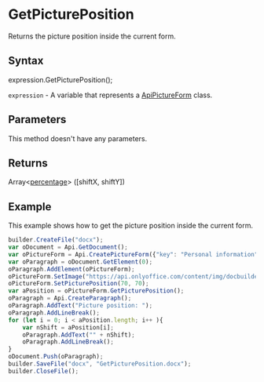 # GetPicturePosition

Returns the picture position inside the current form.

## Syntax

expression.GetPicturePosition();

`expression` - A variable that represents a [ApiPictureForm](../ApiPictureForm.md) class.

## Parameters

This method doesn't have any parameters.

## Returns

Array<[percentage](../../../Enumerations/percentage.md)> ([shiftX, shiftY])

## Example

This example shows how to get the picture position inside the current form.

```javascript
builder.CreateFile("docx");
var oDocument = Api.GetDocument();
var oPictureForm = Api.CreatePictureForm({"key": "Personal information", "tip": "Upload your photo", "required": true, "placeholder": "Photo", "scaleFlag": "tooBig", "lockAspectRatio": true, "respectBorders": false});
var oParagraph = oDocument.GetElement(0);
oParagraph.AddElement(oPictureForm);
oPictureForm.SetImage("https://api.onlyoffice.com/content/img/docbuilder/examples/user-profile.png");
oPictureForm.SetPicturePosition(70, 70);
var aPosition = oPictureForm.GetPicturePosition();
oParagraph = Api.CreateParagraph();
oParagraph.AddText("Picture position: ");
oParagraph.AddLineBreak();
for (let i = 0; i < aPosition.length; i++ ){
	var nShift = aPosition[i];
	oParagraph.AddText("" + nShift);
	oParagraph.AddLineBreak();
}
oDocument.Push(oParagraph);
builder.SaveFile("docx", "GetPicturePosition.docx");
builder.CloseFile();
```